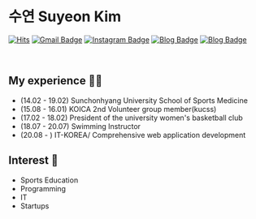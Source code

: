 # 수연 Suyeon Kim


[![Hits](https://hits.seeyoufarm.com/api/count/incr/badge.svg?url=https%3A%2F%2Fgithub.com%2FRAMA4368&count_bg=%23FFDE04&title_bg=%23F3AD08&icon=&icon_color=%23E7E7E7&title=hits&edge_flat=false)](https://hits.seeyoufarm.com)
[![Gmail Badge](https://img.shields.io/badge/Gmail-d14836?style=flat-square&logo=Gmail&logoColor=white&link=mailto:ksooyeun4368@gmail.com)](mailto:ksooyeun4368@gmail.com)
[![Instagram Badge](https://img.shields.io/badge/-Instagram-dd2a7b?style=flat-square&logo=instagram&logoColor=white&link=https://www.instagram.com/sue_4368/)](https://www.instagram.com/sue_4368/) 
[![Blog Badge](http://img.shields.io/badge/-Blog-brightgreen?style=flat-square&logo=FF5722&link=https://blog.naver.com/ksooyeun2020)](https://blog.naver.com/ksooyeun2020)
[![Blog Badge](http://img.shields.io/badge/-Blog2-brightgreen?style=flat-square&logo=FF5722&link=https://blog.naver.com/ksooyeun)](https://blog.naver.com/ksooyeun)

<br>

## My experience 🤹‍♀️
- (14.02 - 19.02) Sunchonhyang University School of Sports Medicine
- (15.08 - 16.01) KOICA 2nd Volunteer group member(kucss)
- (17.02 - 18.02) President of the university women's basketball club
- (18.07 - 20.07) Swimming Instructor
- (20.08 - ) IT-KOREA/ Comprehensive web application development

## Interest 👀
- Sports Education
- Programming
- IT
- Startups
